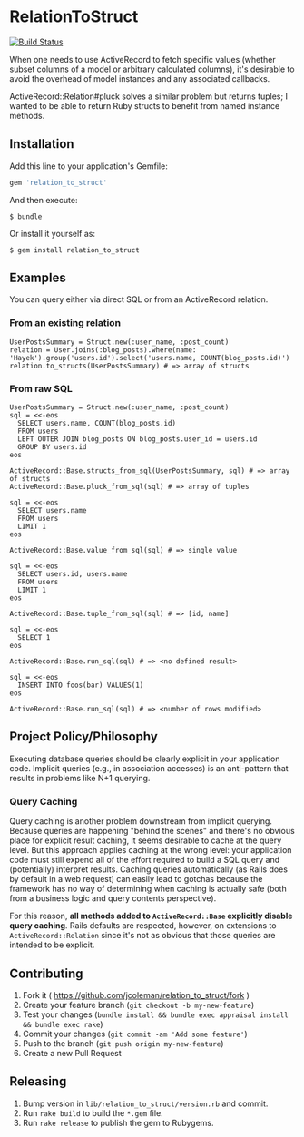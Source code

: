 # RelationToStruct

[![Build Status](https://semaphoreci.com/api/v1/jcoleman/relation_to_struct/branches/master/badge.svg)](https://semaphoreci.com/jcoleman/relation_to_struct)

When one needs to use ActiveRecord to fetch specific values (whether subset columns of a model or arbitrary calculated columns), it's desirable to avoid the overhead of model instances and any associated callbacks.

ActiveRecord::Relation#pluck solves a similar problem but returns tuples; I wanted to be able to return Ruby structs to benefit from named instance methods.

## Installation

Add this line to your application's Gemfile:

```ruby
gem 'relation_to_struct'
```

And then execute:

    $ bundle

Or install it yourself as:

    $ gem install relation_to_struct

## Examples

You can query either via direct SQL or from an ActiveRecord relation.

### From an existing relation

```
UserPostsSummary = Struct.new(:user_name, :post_count)
relation = User.joins(:blog_posts).where(name: 'Hayek').group('users.id').select('users.name, COUNT(blog_posts.id)')
relation.to_structs(UserPostsSummary) # => array of structs
```

### From raw SQL

```
UserPostsSummary = Struct.new(:user_name, :post_count)
sql = <<-eos
  SELECT users.name, COUNT(blog_posts.id)
  FROM users
  LEFT OUTER JOIN blog_posts ON blog_posts.user_id = users.id
  GROUP BY users.id
eos

ActiveRecord::Base.structs_from_sql(UserPostsSummary, sql) # => array of structs
ActiveRecord::Base.pluck_from_sql(sql) # => array of tuples
```

```
sql = <<-eos
  SELECT users.name
  FROM users
  LIMIT 1
eos

ActiveRecord::Base.value_from_sql(sql) # => single value
```

```
sql = <<-eos
  SELECT users.id, users.name
  FROM users
  LIMIT 1
eos

ActiveRecord::Base.tuple_from_sql(sql) # => [id, name]
```

```
sql = <<-eos
  SELECT 1
eos

ActiveRecord::Base.run_sql(sql) # => <no defined result>
```

```
sql = <<-eos
  INSERT INTO foos(bar) VALUES(1)
eos

ActiveRecord::Base.run_sql(sql) # => <number of rows modified>
```

## Project Policy/Philosophy

Executing database queries should be clearly explicit in your application code. Implicit queries (e.g., in association accesses) is an anti-pattern that results in problems like N+1 querying.

### Query Caching

Query caching is another problem downstream from implicit querying. Because queries are happening "behind the scenes" and there's no obvious place for explicit result caching, it seems desirable to cache at the query level. But this approach applies caching at the wrong level: your application code must still expend all of the effort required to build a SQL query and (potentially) interpret results. Caching queries automatically (as Rails does by default in a web request) can easily lead to gotchas because the framework has no way of determining when caching is actually safe (both from a business logic and query contents perspective).

For this reason, **all methods added to `ActiveRecord::Base` explicitly disable query caching**. Rails defaults are respected, however, on extensions to `ActiveRecord::Relation` since it's not as obvious that those queries are intended to be explicit.

## Contributing

1. Fork it ( https://github.com/jcoleman/relation_to_struct/fork )
2. Create your feature branch (`git checkout -b my-new-feature`)
3. Test your changes (`bundle install && bundle exec appraisal install && bundle exec rake`)
4. Commit your changes (`git commit -am 'Add some feature'`)
5. Push to the branch (`git push origin my-new-feature`)
6. Create a new Pull Request

## Releasing

1. Bump version in `lib/relation_to_struct/version.rb` and commit.
2. Run `rake build` to build the `*.gem` file.
3. Run `rake release` to publish the gem to Rubygems.
